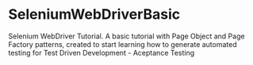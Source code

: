 # SeleniumWebDriverBasic
Selenium WebDriver Tutorial. A basic tutorial with Page Object and Page Factory patterns, created to start learning how to generate automated testing for Test Driven Development - Aceptance Testing  
